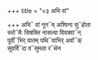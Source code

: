 +++
title = "०३ अभि वां"

+++
अभि᳓ वां नून᳓म् अश्विना सु᳓होता  
स्तो᳓मैः सिषक्ति नासत्या विवक्वा᳓न्  
पूर्वी᳓भिर् यातम् पथि᳓याभिर् अर्वा᳓क्  
सुवर्वि᳓दा व᳓सुमता र᳓थेन